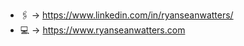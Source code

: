 - 🖇 → https://www.linkedin.com/in/ryanseanwatters/
- 💻 → https://www.ryanseanwatters.com

<!---
ryanseanwatters/ryanseanwatters is a ✨ special ✨ repository because its `README.md` (this file) appears on your GitHub profile.
You can click the Preview link to take a look at your changes.
--->

